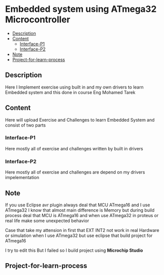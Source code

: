 # Embedded system using ATmega32 Microcontroller 

- [Description](#Description)
- [Content](#Content)
  - [Interface-P1](#Interface-P1)
  - [Interface-P2](#Interface-p2)
- [Note](#Note)
- [Project-for-learn-process](#Project-for-learn-process)

## Description
<P>Here I Implement exercise using built in and my own drivers to learn Embedded system and this done in course Eng Mohamed Tarek</P>

## Content 
<p>Here will upload Exercise and Challenges to learn  Embedded System and consist of two parts </p>

### Interface-P1
<p>Here mostly all of exercise and challenges written by built in drivers</p>

### Interface-P2
<p>Here mostly all of exercise and challenges are depend on my drivers impelementation</p>

## Note
<p>If you use Eclipse avr plugin always deal that MCU ATmega16 and I use ATmega32 I know that almost main difference is Memory but during build process deal that MCU is ATmega16 and when use ATmega32 in proteus or real life make some unexpected behavior </p>
<p>Case that take my attension in first that EXT INT2 not work in real Hardware or simulation when I use ATmega32 but use eclipse that build project for ATmega16 </p>
<p>I try to edit this But I failed so I build project using <strong>Microchip Studio</strong> </p>
 
## Project-for-learn-process



